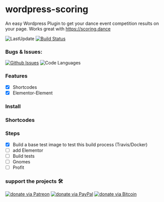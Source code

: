 # wordpress-scoring
An easy Wordpress Plugin to get your dance event competition results on your page. Works great with https://scoring.dance

![LastUpdate](https://img.shields.io/github/last-commit/andreaskasper/wordpress-scoring)
[![Build Status](https://img.shields.io/travis/com/andreaskasper/wordpress-scoring)](https://travis-ci.org/andreaskasper/wordpress-scoring)

### Bugs & Issues:
[![Github Issues](https://img.shields.io/github/issues/andreaskasper/wordpress-scoring.svg)](https://github.com/andreaskasper/wordpress-scoring/issues)
![Code Languages](https://img.shields.io/github/languages/top/andreaskasper/wordpress-scoring.svg)

### Features
- [x] Shortcodes
- [x] Elementor-Element

### Install

### Shortcodes

### Steps
- [x] Build a base test image to test this build process (Travis/Docker)
- [ ] add Elementor
- [ ] Build tests
- [ ] Gnomes
- [ ] Profit

### support the projects :hammer_and_wrench:
[![donate via Patreon](https://img.shields.io/badge/Donate-Patreon-green.svg)](https://www.patreon.com/AndreasKasper)
[![donate via PayPal](https://img.shields.io/badge/Donate-PayPal-green.svg)](https://www.paypal.me/AndreasKasper)
[![donate via Bitcoin](https://img.shields.io/badge/Bitcoin-35pBJSdu7DJJPyX6Mnz57aQ68uL89yL7ga-brightgreen.png)](bitcoin:35pBJSdu7DJJPyX6Mnz57aQ68uL89yL7ga?label=github-http-honeypot)
